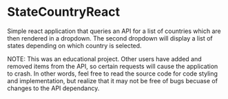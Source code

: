 # StateCountryReact

Simple react application that queries an API for a list of countries which are then rendered in a dropdown.
The second dropdown will display a list of states depending on which country is selected.

NOTE: This was an educational project. Other users have added and removed items from the API, so certain requests will cause
the application to crash. In other words, feel free to read the source code for code styling and implementation, but realize
that it may not be free of bugs becuase of changes to the API dependancy.
